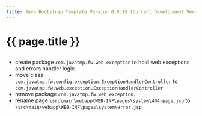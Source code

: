 ```yaml
---
title: Java Bootstrap Template Version 0.0.15 (Current Development Version)
---
```

# {{ page.title }}

##
- create package `com.javatmp.fw.web.exception` to hold web exceptions and errors handler logic.
- move class `com.javatmp.fw.config.exception.ExceptionHandlerController` to `com.javatmp.fw.web.exception.ExceptionHandlerController`
- remove package `com.javatmp.fw.web.exception`.
- rename page `\src\main\webapp\WEB-INF\pages\system\404-page.jsp` to `\src\main\webapp\WEB-INF\pages\system\error.jsp`
